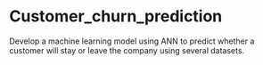 # Customer_churn_prediction
Develop a machine learning model using ANN to predict whether a customer will stay or leave the company using several datasets.
